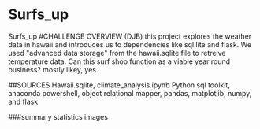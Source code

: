 # Surfs_up
Surfs_up
#CHALLENGE OVERVIEW (DJB)
this project explores the weather data in hawaii and introduces us to dependencies like sql lite and flask. We used "advanced data storage" from the hawaii.sqlite file to retreive temperature data. Can this surf shop function as a viable year round business? mostly likey, yes. 

##SOURCES
Hawaii.sqlite, climate_analysis.ipynb
Python sql toolkit, anaconda powershell, object relational mapper, pandas, matplotlib, numpy, and flask 


###summary statistics images